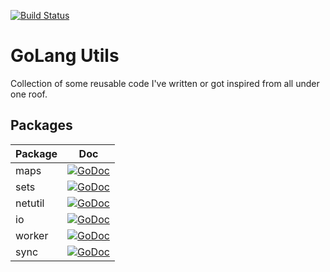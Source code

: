 [![Build Status](https://snap-ci.com/ashwanthkumar/golang-utils/branch/master/build_image)](https://snap-ci.com/ashwanthkumar/golang-utils/branch/master)
# GoLang Utils

Collection of some reusable code I've written or got inspired from all under one roof.

## Packages

| Package | Doc |
| --- | --- |
| maps  | [![GoDoc](https://godoc.org/github.com/ashwanthkumar/golang-utils/maps?status.svg)](https://godoc.org/github.com/ashwanthkumar/golang-utils/maps) |
| sets  | [![GoDoc](https://godoc.org/github.com/ashwanthkumar/golang-utils/sets?status.svg)](https://godoc.org/github.com/ashwanthkumar/golang-utils/sets) |
| netutil  | [![GoDoc](https://godoc.org/github.com/ashwanthkumar/golang-utils/netutil?status.svg)](https://godoc.org/github.com/ashwanthkumar/golang-utils/netutil) |
| io  | [![GoDoc](https://godoc.org/github.com/ashwanthkumar/golang-utils/io?status.svg)](https://godoc.org/github.com/ashwanthkumar/golang-utils/io) |
| worker  | [![GoDoc](https://godoc.org/github.com/ashwanthkumar/golang-utils/worker?status.svg)](https://godoc.org/github.com/ashwanthkumar/golang-utils/worker) |
| sync  | [![GoDoc](https://godoc.org/github.com/ashwanthkumar/golang-utils/sync?status.svg)](https://godoc.org/github.com/ashwanthkumar/golang-utils/sync) |
